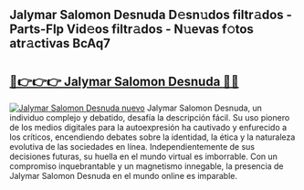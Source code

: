 ## Jalymar Salomon Desnuda D𝚎sn𝚞dos filtr𝚊dos - Parts-FIp Vid𝚎os filtr𝚊dos - N𝚞evas f𝚘tos atr𝚊ctivas BcAq7

# <h2><a href="http://mb8zic.tromn.icu/?c=Jalymar+Salomon+Desnuda">🔗👉👉👉 Jalymar Salomon Desnuda 🔗🔗</a></h2>

[![Jalymar Salomon Desnuda nuevo](https://i.imgur.com/pEAQMta.gif)](http://mb8zic.tromn.icu/?c=Jalymar+Salomon+Desnuda)
Jalymar Salomon Desnuda, un individuo complejo y debatido, desafía la descripción fácil. Su uso pionero de los medios digitales para la autoexpresión ha cautivado y enfurecido a los críticos, encendiendo debates sobre la identidad, la ética y la naturaleza evolutiva de las sociedades en línea. Independientemente de sus decisiones futuras, su huella en el mundo virtual es imborrable. Con un compromiso inquebrantable y un magnetismo innegable, la presencia de Jalymar Salomon Desnuda en el mundo online es imparable.
